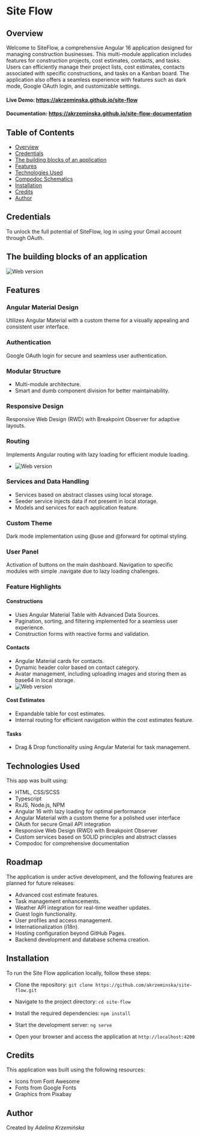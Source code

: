 # Site Flow

## Overview
Welcome to SiteFlow, a comprehensive Angular 16 application designed for managing construction businesses. This multi-module application includes features for construction projects, cost estimates, contacts, and tasks. Users can efficiently manage their project lists, cost estimates, contacts associated with specific constructions, and tasks on a Kanban board. The application also offers a seamless experience with features such as dark mode, Google OAuth login, and customizable settings.

#### Live Demo: https://akrzeminska.github.io/site-flow
#### Documentation: https://akrzeminska.github.io/site-flow-documentation

## Table of Contents
* [Overview](#overview)
* [Credentials](#credentials)
* [The building blocks of an application](#thebuildingblocksofanapplication)
* [Features](#features)
* [Technologies Used](#technologies-used)
* [Compodoc Schematics](#compodocschematics)
* [Installation](#installation)
* [Credits](#credits)
* [Author](#author)

## Credentials
To unlock the full potential of SiteFlow, log in using your Gmail account through OAuth.

## The building blocks of an application
![Web version](./doc/img/overview.jpg)

## Features

### Angular Material Design
Utilizes Angular Material with a custom theme for a visually appealing and consistent user interface.
### Authentication
Google OAuth login for secure and seamless user authentication.
### Modular Structure
* Multi-module architecture.
* Smart and dumb component division for better maintainability.
### Responsive Design
Responsive Web Design (RWD) with Breakpoint Observer for adaptive layouts.
### Routing
Implements Angular routing with lazy loading for efficient module loading.
* ![Web version](./doc/img/routes.jpg)
### Services and Data Handling
* Services based on abstract classes using local storage.
* Seeder service injects data if not present in local storage.
* Models and services for each application feature.
### Custom Theme
Dark mode implementation using @use and @forward for optimal styling.
### User Panel
Activation of buttons on the main dashboard.
Navigation to specific modules with simple .navigate due to lazy loading challenges.

### Feature Highlights
#### Constructions
* Uses Angular Material Table with Advanced Data Sources.
* Pagination, sorting, and filtering implemented for a seamless user experience.
* Construction forms with reactive forms and validation.
#### Contacts
* Angular Material cards for contacts.
* Dynamic header color based on contact category.
* Avatar management, including uploading images and storing them as base64 in local storage.
* ![Web version](./doc/img/contacts_data_flow.png)
#### Cost Estimates
* Expandable table for cost estimates.
* Internal routing for efficient navigation within the cost estimates feature.
#### Tasks
* Drag & Drop functionality using Angular Material for task management.

## Technologies Used
This app was built using:

* HTML, CSS/SCSS
* Typescript
* RxJS, Node.js, NPM
* Angular 16 with lazy loading for optimal performance
* Angular Material with a custom theme for a polished user interface
* OAuth for secure Gmail API integration
* Responsive Web Design (RWD) with Breakpoint Observer
* Custom services based on SOLID principles and abstract classes
* Compodoc for comprehensive documentation

## Roadmap
The application is under active development, and the following features are planned for future releases:

* Advanced cost estimate features.
* Task management enhancements.
* Weather API integration for real-time weather updates.
* Guest login functionality.
* User profiles and access management.
* Internationalization (i18n).
* Hosting configuration beyond GitHub Pages.
* Backend development and database schema creation.

## Installation
To run the Site Flow application locally, follow these steps:

- Clone the repository: ```git clone https://github.com/akrzeminska/site-flow.git```

- Navigate to the project directory: ```cd site-flow```

- Install the required dependencies: ```npm install```

- Start the development server: ```ng serve```

- Open your browser and access the application at ```http://localhost:4200```

## Credits
This application was built using the following resources:

- Icons from Font Awesome
- Fonts from Google Fonts
- Graphics from Pixabay

## Author
Created by _Adelina Krzemińska_
